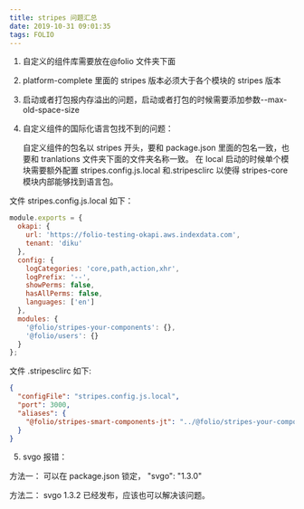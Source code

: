 ```yaml
---
title: stripes 问题汇总
date: 2019-10-31 09:01:35
tags: FOLIO
---
```


1. 自定义的组件库需要放在@folio 文件夹下面

2. platform-complete 里面的 stripes 版本必须大于各个模块的 stripes 版本

3. 启动或者打包报内存溢出的问题，启动或者打包的时候需要添加参数--max-old-space-size

4. 自定义组件的国际化语言包找不到的问题：

   自定义组件的包名以 stripes 开头，要和 package.json 里面的包名一致，也要和 tranlations 文件夹下面的文件夹名称一致。
   在 local 启动的时候单个模块需要额外配置 stripes.config.js.local 和.stripesclirc 以使得 stripes-core 模块内部能够找到语言包。

文件 stripes.config.js.local 如下：

```js
module.exports = {
  okapi: {
    url: 'https://folio-testing-okapi.aws.indexdata.com',
    tenant: 'diku'
  },
  config: {
    logCategories: 'core,path,action,xhr',
    logPrefix: '--',
    showPerms: false,
    hasAllPerms: false,
    languages: ['en']
  },
  modules: {
    '@folio/stripes-your-components': {},
    '@folio/users': {}
  }
};
```

文件 .stripesclirc 如下:

```json
{
  "configFile": "stripes.config.js.local",
  "port": 3000,
  "aliases": {
    "@folio/stripes-smart-components-jt": "../@folio/stripes-your-components"
  }
}
```

5. svgo 报错：

方法一： 可以在 package.json 锁定， "svgo": "1.3.0"

方法二： svgo 1.3.2 已经发布，应该也可以解决该问题。
